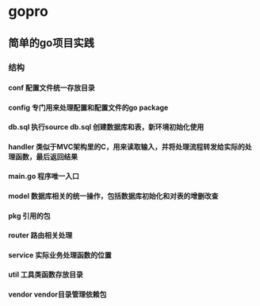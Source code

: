# gopro

## 简单的go项目实践

### 结构

#### conf 配置文件统一存放目录

#### config 专门用来处理配置和配置文件的go package

#### db.sql 执行source db.sql 创建数据库和表，新环境初始化使用

#### handler 类似于MVC架构里的C，用来读取输入，并将处理流程转发给实际的处理函数，最后返回结果

#### main.go 程序唯一入口

#### model 数据库相关的统一操作，包括数据库初始化和对表的增删改查

#### pkg 引用的包

#### router 路由相关处理

#### service 实际业务处理函数的位置

#### util 工具类函数存放目录

#### vendor vendor目录管理依赖包